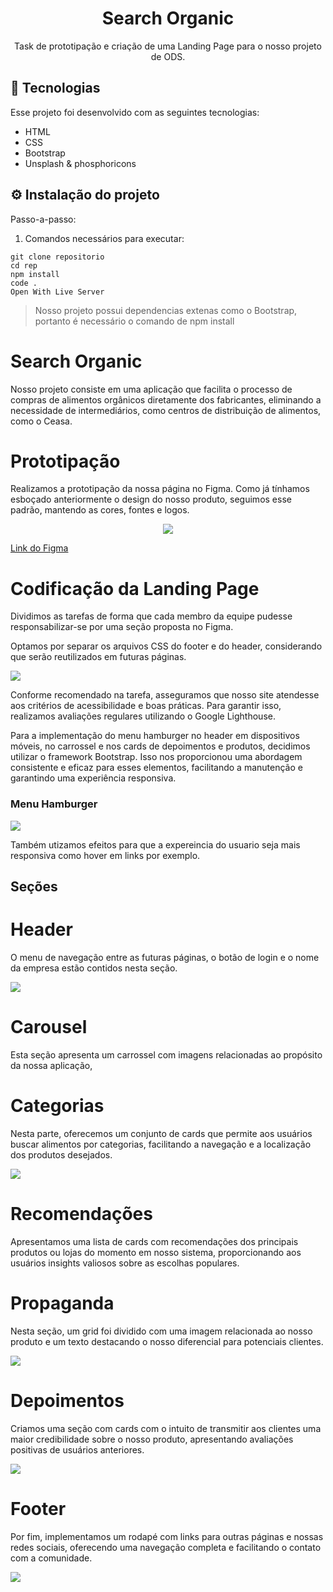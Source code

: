 <h1 align="center"> Search Organic </h1>

<p align="center">
    Task de prototipação e criação de uma Landing Page para o nosso projeto de ODS.
 <br/>
</p>

## 🚀 Tecnologias

Esse projeto foi desenvolvido com as seguintes tecnologias:

- HTML
- CSS
- Bootstrap
- Unsplash & phosphoricons

## ⚙️ Instalação do projeto

Passo-a-passo:

1. Comandos necessários para executar:

```
git clone repositorio
cd rep
npm install
code .
Open With Live Server
```

> Nosso projeto possui dependencias extenas como o Bootstrap, portanto é necessário o comando de npm install

# Search Organic

Nosso projeto consiste em uma aplicação que facilita o processo de compras de alimentos orgânicos diretamente dos fabricantes, eliminando a necessidade de intermediários, como centros de distribuição de alimentos, como o Ceasa.

# Prototipação

Realizamos a prototipação da nossa página no Figma. Como já tínhamos esboçado anteriormente o design do nosso produto, seguimos esse padrão, mantendo as cores, fontes e logos.

<div align="center">
<img  src="./assets/readme-imgs/prototipo-landing.png">
</div>

[Link do Figma](https://www.figma.com/file/g9EQCcdJltWSkpHUZFdRUR/Figma-basics?type=design&node-id=1669-162202&mode=design&t=Aae3Gx8fPC9xboKg-0)

# Codificação da Landing Page

Dividimos as tarefas de forma que cada membro da equipe pudesse responsabilizar-se por uma seção proposta no Figma.

Optamos por separar os arquivos CSS do footer e do header, considerando que serão reutilizados em futuras páginas.

<img src="./assets/readme-imgs/separacao-css.jpg" />

Conforme recomendado na tarefa, asseguramos que nosso site atendesse aos critérios de acessibilidade e boas práticas. Para garantir isso, realizamos avaliações regulares utilizando o Google Lighthouse.

Para a implementação do menu hamburger no header em dispositivos móveis, no carrossel e nos cards de depoimentos e produtos, decidimos utilizar o framework Bootstrap. Isso nos proporcionou uma abordagem consistente e eficaz para esses elementos, facilitando a manutenção e garantindo uma experiência responsiva.

<h3>Menu Hamburger</h3>
<img  src="./assets/readme-imgs/menu-ham.png">

Também utizamos efeitos para que a expereincia do usuario seja mais responsiva como hover em links por
exemplo.

## Seções

# Header

O menu de navegação entre as futuras páginas, o botão de login e o nome da empresa estão contidos nesta seção.

<img src="./assets/readme-imgs/header.png" />

# Carousel

Esta seção apresenta um carrossel com imagens relacionadas ao propósito da nossa aplicação,

# Categorias

Nesta parte, oferecemos um conjunto de cards que permite aos usuários buscar alimentos por categorias, facilitando a navegação e a localização dos produtos desejados.

<img src="./assets/readme-imgs/categorias.jpg">

# Recomendações

Apresentamos uma lista de cards com recomendações dos principais produtos ou lojas do momento em nosso sistema, proporcionando aos usuários insights valiosos sobre as escolhas populares.

# Propaganda

Nesta seção, um grid foi dividido com uma imagem relacionada ao nosso produto e um texto destacando o nosso diferencial para potenciais clientes.

<img src="./assets/readme-imgs/propaganda.png" />

# Depoimentos

Criamos uma seção com cards com o intuito de transmitir aos clientes uma maior credibilidade sobre o nosso produto, apresentando avaliações positivas de usuários anteriores.

<img src="./assets/readme-imgs/depoimentos-cards.png"/>

# Footer

Por fim, implementamos um rodapé com links para outras páginas e nossas redes sociais, oferecendo uma navegação completa e facilitando o contato com a comunidade.

<img src="./assets/readme-imgs/footer.png" />
